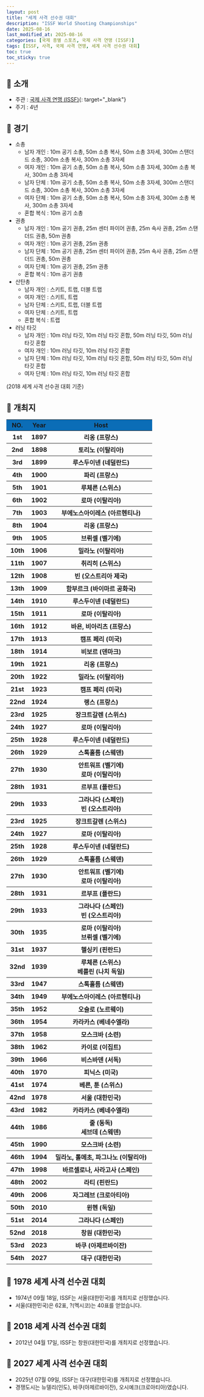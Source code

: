 ```yaml
---
layout: post
title: "세계 사격 선수권 대회"
description: "ISSF World Shooting Championships"
date: 2025-08-16
last_modified_at: 2025-08-16
categories: [국제 종별 스포츠, 국제 사격 연맹 (ISSF)]
tags: [ISSF, 사격, 국제 사격 연맹, 세계 사격 선수권 대회]
toc: true
toc_sticky: true
---
```

## 📜 소개
* 주관 : [국제 사격 연맹 (ISSF)](https://www.issf-sports.org/){: target="_blank"}
* 주기 : 4년

## 📜 경기
* 소총
  * 남자 개인 : 10m 공기 소총, 50m 소총 복사, 50m 소총 3자세, 300m 스탠더드 소총, 300m 소총 복사, 300m 소총 3자세
  * 여자 개인 : 10m 공기 소총, 50m 소총 복사, 50m 소총 3자세, 300m 소총 복사, 300m 소총 3자세
  * 남자 단체 : 10m 공기 소총, 50m 소총 복사, 50m 소총 3자세, 300m 스탠더드 소총, 300m 소총 복사, 300m 소총 3자세
  * 여자 단체 : 10m 공기 소총, 50m 소총 복사, 50m 소총 3자세, 300m 소총 복사, 300m 소총 3자세
  * 혼합 복식 : 10m 공기 소총
* 권총
  * 남자 개인 : 10m 공기 권총, 25m 센터 파이어 권총, 25m 속사 권총, 25m 스탠더드 권총, 50m 권총
  * 여자 개인 : 10m 공기 권총, 25m 권총
  * 남자 단체 : 10m 공기 권총, 25m 센터 파이어 권총, 25m 속사 권총, 25m 스탠더드 권총, 50m 권총
  * 여자 단체 : 10m 공기 권총, 25m 권총
  * 혼합 복식 : 10m 공기 권총
* 산탄총
  * 남자 개인 : 스키트, 트랩, 더블 트랩
  * 여자 개인 : 스키트, 트랩
  * 남자 단체 : 스키트, 트랩, 더블 트랩
  * 여자 단체 : 스키트, 트랩
  * 혼합 복식 : 트랩
* 러닝 타깃
  * 남자 개인 : 10m 러닝 타깃, 10m 러닝 타깃 혼합, 50m 러닝 타깃, 50m 러닝 타깃 혼합
  * 여자 개인 : 10m 러닝 타깃, 10m 러닝 타깃 혼합
  * 남자 단체 : 10m 러닝 타깃, 10m 러닝 타깃 혼합, 50m 러닝 타깃, 50m 러닝 타깃 혼합
  * 여자 단체 : 10m 러닝 타깃, 10m 러닝 타깃 혼합

(2018 세계 사격 선수권 대회 기준)

## 📜 개최지
<html>

<head>
    <meta charset="UTF-8">
</head>

<body>
    <table>
        <tr style="background: #0B6DB7;">
            <th style="width: 15%; font-weight: bold;">NO.</th>
            <th style="width: 15%; font-weight: bold;">Year</th>
            <th style="width: 70%; font-weight: bold;">Host</th>
        </tr>
        <tr>
            <th>1st</th>
            <th>1897</th>
            <th>리옹 (프랑스)</th>
        </tr>
        <tr>
            <th>2nd</th>
            <th>1898</th>
            <th>토리노 (이탈리아)</th>
        </tr>
        <tr>
            <th>3rd</th>
            <th>1899</th>
            <th>루스두이넨 (네덜란드)</th>
        </tr>
        <tr>
            <th>4th</th>
            <th>1900</th>
            <th>파리 (프랑스)</th>
        </tr>
        <tr>
            <th>5th</th>
            <th>1901</th>
            <th>루체른 (스위스)</th>
        </tr>
        <tr>
            <th>6th</th>
            <th>1902</th>
            <th>로마 (이탈리아)</th>
        </tr>
        <tr>
            <th>7th</th>
            <th>1903</th>
            <th>부에노스아이레스 (아르헨티나)</th>
        </tr>
        <tr>
            <th>8th</th>
            <th>1904</th>
            <th>리옹 (프랑스)</th>
        </tr>
        <tr>
            <th>9th</th>
            <th>1905</th>
            <th>브뤼셀 (벨기에)</th>
        </tr>
        <tr>
            <th>10th</th>
            <th>1906</th>
            <th>밀라노 (이탈리아)</th>
        </tr>
        <tr>
            <th>11th</th>
            <th>1907</th>
            <th>취리히 (스위스)</th>
        </tr>
        <tr>
            <th>12th</th>
            <th>1908</th>
            <th>빈 (오스트리아 제국)</th>
        </tr>
        <tr>
            <th>13th</th>
            <th>1909</th>
            <th>함부르크 (바이마르 공화국)</th>
        </tr>
        <tr>
            <th>14th</th>
            <th>1910</th>
            <th>루스두이넨 (네덜란드)</th>
        </tr>
        <tr>
            <th>15th</th>
            <th>1911</th>
            <th>로마 (이탈리아)</th>
        </tr>
        <tr>
            <th>16th</th>
            <th>1912</th>
            <th>바욘, 비아리츠 (프랑스)</th>
        </tr>
        <tr>
            <th>17th</th>
            <th>1913</th>
            <th>캠프 페리 (미국)</th>
        </tr>
        <tr>
            <th>18th</th>
            <th>1914</th>
            <th>비보르 (덴마크)</th>
        </tr>
        <tr>
            <th>19th</th>
            <th>1921</th>
            <th>리옹 (프랑스)</th>
        </tr>
        <tr>
            <th>20th</th>
            <th>1922</th>
            <th>밀라노 (이탈리아)</th>
        </tr>
        <tr>
            <th>21st</th>
            <th>1923</th>
            <th>캠프 페리 (미국)</th>
        </tr>
        <tr>
            <th>22nd</th>
            <th>1924</th>
            <th>랭스 (프랑스)</th>
        </tr>
        <tr>
            <th>23rd</th>
            <th>1925</th>
            <th>장크트갈렌 (스위스)</th>
        </tr>
        <tr>
            <th>24th</th>
            <th>1927</th>
            <th>로마 (이탈리아)</th>
        </tr>
        <tr>
            <th>25th</th>
            <th>1928</th>
            <th>루스두이넨 (네덜란드)</th>
        </tr>
        <tr>
            <th>26th</th>
            <th>1929</th>
            <th>스톡홀름 (스웨덴)</th>
        </tr>
        <tr>
            <th>27th</th>
            <th>1930</th>
            <th>안트워프 (벨기에)<br>로마 (이탈리아)</th>
        </tr>
        <tr>
            <th>28th</th>
            <th>1931</th>
            <th>르부프 (폴란드)</th>
        </tr>
        <tr>
            <th>29th</th>
            <th>1933</th>
            <th>그라나다 (스페인)<br>빈 (오스트리아)</th>
        </tr>
        <tr>
            <th>23rd</th>
            <th>1925</th>
            <th>장크트갈렌 (스위스)</th>
        </tr>
        <tr>
            <th>24th</th>
            <th>1927</th>
            <th>로마 (이탈리아)</th>
        </tr>
        <tr>
            <th>25th</th>
            <th>1928</th>
            <th>루스두이넨 (네덜란드)</th>
        </tr>
        <tr>
            <th>26th</th>
            <th>1929</th>
            <th>스톡홀름 (스웨덴)</th>
        </tr>
        <tr>
            <th>27th</th>
            <th>1930</th>
            <th>안트워프 (벨기에)<br>로마 (이탈리아)</th>
        </tr>
        <tr>
            <th>28th</th>
            <th>1931</th>
            <th>르부프 (폴란드)</th>
        </tr>
        <tr>
            <th>29th</th>
            <th>1933</th>
            <th>그라나다 (스페인)<br>빈 (오스트리아)</th>
        </tr>
        <tr>
            <th>30th</th>
            <th>1935</th>
            <th>로마 (이탈리아)<br>브뤼셀 (벨기에)</th>
        </tr>
        <tr>
            <th>31st</th>
            <th>1937</th>
            <th>헬싱키 (핀란드)</th>
        </tr>
        <tr>
            <th>32nd</th>
            <th>1939</th>
            <th>루체른 (스위스)<br>베를린 (나치 독일)</th>
        </tr>
        <tr>
            <th>33rd</th>
            <th>1947</th>
            <th>스톡홀름 (스웨덴)</th>
        </tr>
        <tr>
            <th>34th</th>
            <th>1949</th>
            <th>부에노스아이레스 (아르헨티나)</th>
        </tr>
        <tr>
            <th>35th</th>
            <th>1952</th>
            <th>오슬로 (노르웨이)</th>
        </tr>
        <tr>
            <th>36th</th>
            <th>1954</th>
            <th>카라카스 (베네수엘라)</th>
        </tr>
        <tr>
            <th>37th</th>
            <th>1958</th>
            <th>모스크바 (소련)</th>
        </tr>
        <tr>
            <th>38th</th>
            <th>1962</th>
            <th>카이로 (이집트)</th>
        </tr>
        <tr>
            <th>39th</th>
            <th>1966</th>
            <th>비스바덴 (서독)</th>
        </tr>
        <tr>
            <th>40th</th>
            <th>1970</th>
            <th>피닉스 (미국)</th>
        </tr>
        <tr>
            <th>41st</th>
            <th>1974</th>
            <th>베른, 툰 (스위스)</th>
        </tr>
        <tr>
            <th><span class="korea-host">42nd</span></th>
            <th><span class="korea-host">1978</span></th>
            <th><span class="korea-host">서울 (대한민국)</span></th>
        </tr>
        <tr>
            <th>43rd</th>
            <th>1982</th>
            <th>카라카스 (베네수엘라)</th>
        </tr>
        <tr>
            <th>44th</th>
            <th>1986</th>
            <th>줄 (동독)<br>세브데 (스웨덴)</th>
        </tr>
        <tr>
            <th>45th</th>
            <th>1990</th>
            <th>모스크바 (소련)</th>
        </tr>
        <tr>
            <th>46th</th>
            <th>1994</th>
            <th>밀라노, 톨메초, 파그나노 (이탈리아)</th>
        </tr>
        <tr>
            <th>47th</th>
            <th>1998</th>
            <th>바르셀로나, 사라고사 (스페인)</th>
        </tr>
        <tr>
            <th>48th</th>
            <th>2002</th>
            <th>라티 (핀란드)</th>
        </tr>
        <tr>
            <th>49th</th>
            <th>2006</th>
            <th>자그레브 (크로아티아)</th>
        </tr>
        <tr>
            <th>50th</th>
            <th>2010</th>
            <th>윈헨 (독일)</th>
        </tr>
        <tr>
            <th>51st</th>
            <th>2014</th>
            <th>그라나다 (스페인)</th>
        </tr>
        <tr>
            <th><span class="korea-host">52nd</span></th>
            <th><span class="korea-host">2018</span></th>
            <th><span class="korea-host">창원 (대한민국)</span></th>
        </tr>
        <tr>
            <th>53rd</th>
            <th>2023</th>
            <th>바쿠 (아제르바이잔)</th>
        </tr>
        <tr>
            <th><span class="korea-host">54th</span></th>
            <th><span class="korea-host">2027</span></th>
            <th><span class="korea-host">대구 (대한민국)</span></th>
        </tr>
    </table>
</body>

</html>

## 📜 1978 세계 사격 선수권 대회
* 1974년 09월 18일, ISSF는 <span class="korea-host">서울(대한민국)</span>를 개최지로 선정했습니다.
* <span class="korea-host">서울(대한민국)</span>은 62표, ?(멕시코)는 40표를 얻었습니다.

## 📜 2018 세계 사격 선수권 대회
*  2012년 04월 17일, ISSF는 <span class="korea-host">창원(대한민국)</span>를 개최지로 선정했습니다.

## 📜 2027 세계 사격 선수권 대회
* 2025년 07월 09일, ISSF는 <span class="korea-host">대구(대한민국)</span>를 개최지로 선정했습니다.
* 경쟁도시는 뉴델리(인도), 바쿠(아제르바이잔), 오시예크(크로아티아)였습니다.
